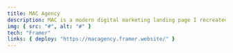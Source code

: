 ```yaml
---
title: MAC Agency
description: MAC is a modern digital marketing landing page I recreated from a concept I found online. Using no-code tools, I turned the design into a live website.
img: { src: "#", alt: "#" }
tech: "Framer"
links: { deploy: "https://macagency.framer.website/" }
---
```


